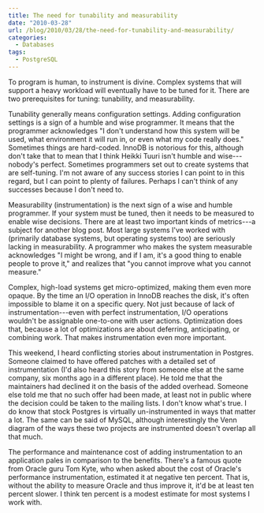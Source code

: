 ```yaml
---
title: The need for tunability and measurability
date: "2010-03-28"
url: /blog/2010/03/28/the-need-for-tunability-and-measurability/
categories:
  - Databases
tags:
  - PostgreSQL
---
```

To program is human, to instrument is divine. Complex systems that will support a heavy workload will eventually have to be tuned for it. There are two prerequisites for tuning: tunability, and measurability.

Tunability generally means configuration settings. Adding configuration settings is a sign of a humble and wise programmer. It means that the programmer acknowledges "I don't understand how this system will be used, what environment it will run in, or even what my code really does." Sometimes things are hard-coded. InnoDB is notorious for this, although don't take that to mean that I think Heikki Tuuri isn't humble and wise---nobody's perfect. Sometimes programmers set out to create systems that are self-tuning. I'm not aware of any success stories I can point to in this regard, but I can point to plenty of failures. Perhaps I can't think of any successes because I don't need to.

Measurability (instrumentation) is the next sign of a wise and humble programmer. If your system must be tuned, then it needs to be measured to enable wise decisions. There are at least two important kinds of metrics---a subject for another blog post. Most large systems I've worked with (primarily database systems, but operating systems too) are seriously lacking in measurability. A programmer who makes the system measurable acknowledges "I might be wrong, and if I am, it's a good thing to enable people to prove it," and realizes that "you cannot improve what you cannot measure."

Complex, high-load systems get micro-optimized, making them even more opaque. By the time an I/O operation in InnoDB reaches the disk, it's often impossible to blame it on a specific query. Not just because of lack of instrumentation---even with perfect instrumentation, I/O operations wouldn't be assignable one-to-one with user actions. Optimization does that, because a lot of optimizations are about deferring, anticipating, or combining work. That makes instrumentation even more important.

This weekend, I heard conflicting stories about instrumentation in Postgres. Someone claimed to have offered patches with a detailed set of instrumentation (I'd also heard this story from someone else at the same company, six months ago in a different place). He told me that the maintainers had declined it on the basis of the added overhead. Someone else told me that no such offer had been made, at least not in public where the decision could be taken to the mailing lists. I don't know what's true. I do know that stock Postgres is virtually un-instrumented in ways that matter a lot. The same can be said of MySQL, although interestingly the Venn diagram of the ways these two projects are instrumented doesn't overlap all that much.

The performance and maintenance cost of adding instrumentation to an application pales in comparison to the benefits. There's a famous quote from Oracle guru Tom Kyte, who when asked about the cost of Oracle's performance instrumentation, estimated it at negative ten percent. That is, without the ability to measure Oracle and thus improve it, it'd be at least ten percent slower. I think ten percent is a modest estimate for most systems I work with.


